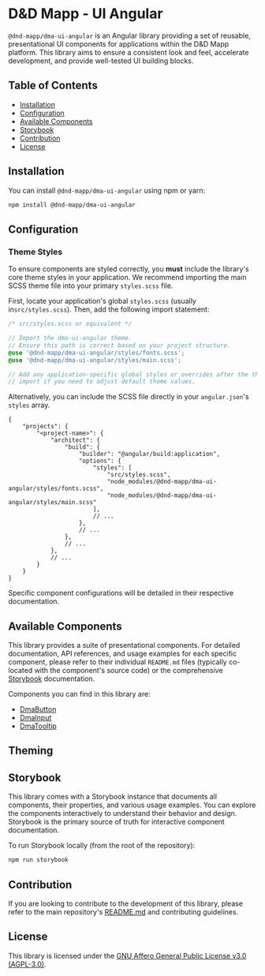 # D&D Mapp - UI Angular

`@dnd-mapp/dma-ui-angular` is an Angular library providing a set of reusable, presentational UI components for applications within the D&D Mapp platform. This library aims to ensure a consistent look and feel, accelerate development, and provide well-tested UI building blocks.

## Table of Contents

*   [Installation](#installation)
*   [Configuration](#configuration)
*   [Available Components](#available-components)
*   [Storybook](#storybook)
*   [Contribution](#contribution)
*   [License](#license)

## Installation

You can install `@dnd-mapp/dma-ui-angular` using npm or yarn:

```bash
npm install @dnd-mapp/dma-ui-angular
```

## Configuration

### Theme Styles

To ensure components are styled correctly, you **must** include the library's core theme styles in your application. We recommend importing the main SCSS theme file into your primary `styles.scss` file.

First, locate your application's global `styles.scss` (usually in`src/styles.scss`). Then, add the following import statement:

```scss
/* src/styles.scss or equivalent */

// Import the dma-ui-angular theme.
// Ensure this path is correct based on your project structure.
@use '@dnd-mapp/dma-ui-angular/styles/fonts.scss';
@use '@dnd-mapp/dma-ui-angular/styles/main.scss';

// Add any application-specific global styles or overrides after the theme
// import if you need to adjust default theme values.
```

Alternatively, you can include the SCSS file directly in your `angular.json`'s `styles` array.

```json5
{
    "projects": {
        "<project-name>": {
            "architect": {
                "build": {
                    "builder": "@angular/build:application",
                    "options": {
                        "styles": [
                            "src/styles.scss",
                            "node_modules/@dnd-mapp/dma-ui-angular/styles/fonts.scss",
                            "node_modules/@dnd-mapp/dma-ui-angular/styles/main.scss"
                        ],
                        // ...
                    },
                    // ...
                },
                // ...
            },
            // ...
        }
    }
}
```

Specific component configurations will be detailed in their respective documentation.

## Available Components

This library provides a suite of presentational components. For detailed documentation, API references, and usage examples for each specific component, please refer to their individual `README.md` files (typically co-located with the component's source code) or the comprehensive [Storybook](https://dnd-mapp.github.io/dma-ui-angular) documentation.

Components you can find in this library are:

*  [DmaButton](src/lib/button/README.md)
*  [DmaInput](src/lib/input/README.md)
*  [DmaTooltip](src/lib/tooltip/README.md)

## Theming

## Storybook

This library comes with a Storybook instance that documents all components, their properties, and various usage examples. You can explore the components interactively to understand their behavior and design. Storybook is the primary source of truth for interactive component documentation.

To run Storybook locally (from the root of the repository):

```bash
npm run storybook
```

## Contribution

If you are looking to contribute to the development of this library, please refer to the main repository's [README.md](https://github.com/dnd-mapp/dma-ui-angular/blob/main/README.md) and contributing guidelines.

## License

This library is licensed under the [GNU Affero General Public License v3.0 (AGPL-3.0)](https://github.com/dnd-mapp/dma-ui-angular/blob/main/LICENSE).
